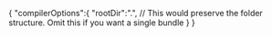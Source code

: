 {
    "compilerOptions":{
        "rootDir":".", // This would preserve the folder structure. Omit this if you want a single bundle
    }
}